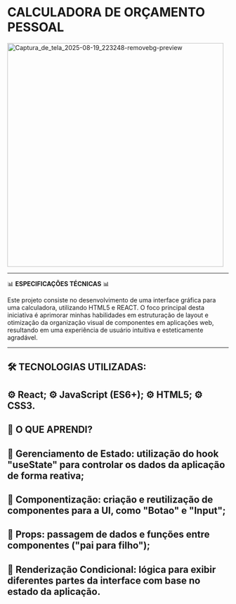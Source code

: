# CALCULADORA DE ORÇAMENTO PESSOAL
<img width="492" height="508" alt="Captura_de_tela_2025-08-19_223248-removebg-preview" src="https://github.com/user-attachments/assets/64053782-93ee-4510-983a-a80680f8de1f" />


--------
📊 **ESPECIFICAÇÕES TÉCNICAS** 📊

Este projeto consiste no desenvolvimento de uma interface gráfica para uma calculadora, utilizando HTML5 e REACT. O foco principal desta iniciativa é aprimorar minhas habilidades em estruturação de layout e otimização da organização visual de componentes em aplicações web, resultando em uma experiência de usuário intuitiva e esteticamente agradável.

----
🛠️ TECNOLOGIAS UTILIZADAS:
----
⚙️ React;
⚙️ JavaScript (ES6+);
⚙️ HTML5;
⚙️ CSS3.
------
📑 O QUE APRENDI?
----
📌 Gerenciamento de Estado: utilização do hook "useState" para controlar os dados da aplicação de forma reativa;
----
📌 Componentização: criação e reutilização de componentes para a UI, como "Botao" e "Input";
----
📌 Props: passagem de dados e funções entre componentes ("pai para filho");
----
📌 Renderização Condicional: lógica para exibir diferentes partes da interface com base no estado da aplicação.
----



